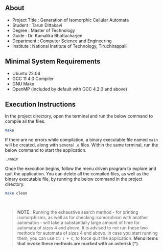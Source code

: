 ## About

- Project Title : Generation of Isomorphic Cellular Automata
- Student : Tarun Dittakavi
- Degree : Master of Technology
- Guide : Dr. Kamalika Bhattacharjee
- Department : Computer Science and Engineering
- Institute : National Institute of Technology, Tiruchirappalli

## Minimal System Requirements

- Ubuntu 22.04
- GCC 11.4.0 Compiler
- GNU Make
- OpenMP (included by default with GCC 4.2.0 and above)

## Execution Instructions

In the project directory, open the terminal and run the below command to compile all the files.

```sh
make
```

If there are no errors while compilation, a binary executable file named `main` will be created, along with several `.o` files. Within the same terminal, run the below command to start the application.

```sh
./main
```

Once the execution begins, follow the menu driven program to explore and quit the application. You can delete all the compiled files, as well as the binary executable file, by running the below command in the project directory.

```sh
make clean
```

<br />

> **NOTE** : Running the exhaustive search method - for printing isomorphisms, as well as for checking isomorphism with another automaton - will take a substantially large amount of time for automata of sizes 4 and above. It is advised to not run these two methods for automata of sizes 4 and above. In case you start running them, you can use `Ctrl + C`, to force quit the application. **Menu items that invoke these methods are marked with an asterisk (\*)**.
